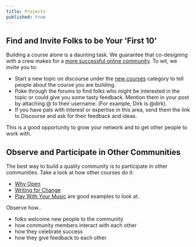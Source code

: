 ```yaml
---
title: Projects
published: true
---
```


## Find and Invite Folks to be Your 'First 10'

Building a course alone is a daunting task. We guarantee that co-designing with a crew makes for a [more successful online community](http://jolt.merlot.org/vol9no2/ahn_0613.htm). To wit, we invite you to:
- Start a new topic on discourse under the [new courses](http://community.p2pu.org/c/new-courses) category to tell people about the course you are building.
- Poke through the forums to find folks who might be interested in the topic or could give you some tasty feedback. Mention them in your post by attaching @ to their username. (For example, Dirk is @dirk).
- If you have pals with interest or expertise in this area, send them the link to Discourse and ask for their feedback and ideas.

This is a good opportunity to grow your network and to get other people to work with.

## Observe and Participate in Other Communities

The best way to build a quality community is to participate in other communities. Take a look at how other courses do it: 
- [Why Open](https://p2pu.org/en/courses/2314/why-open/)
- [Writing for Change](http://writing4change.p2pu.org) 
- [Play With Your Music](http://playwithyourmusic.org) are good examples to look at.

Observe how..
- folks welcome new people to the community
- how community members interact with each other
- how they celebrate success
- how they give feedback to each other